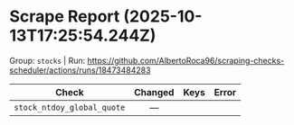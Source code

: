 # Scrape Report (2025-10-13T17:25:54.244Z)

Group: `stocks`  |  Run: https://github.com/AlbertoRoca96/scraping-checks-scheduler/actions/runs/18473484283

| Check | Changed | Keys | Error |
|---|:---:|:--|:--|
| `stock_ntdoy_global_quote` | — |  |  |
